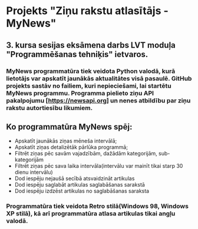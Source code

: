 # Projekts "Ziņu rakstu atlasītājs - MyNews"

## 3. kursa sesijas eksāmena darbs LVT moduļa "Programmēšanas tehniķis" ietvaros.
### MyNews programmatūra tiek veidota Python valodā, kurā lietotājs var apskatīt jaunākās aktualitātes visā pasaulē. GitHub projekts sastāv no failiem, kuri nepieciešami, lai startētu MyNews programmu. Programma pielieto ziņu API pakalpojumu [https://newsapi.org] un nenes atbildību par ziņu rakstu autortiesību likumiem.
## Ko programmatūra MyNews spēj:
- Apskatīt jaunākās ziņas mēneša intervālā;
- Apskatīt ziņas detalizētāk pārlūka programmā;
- Filtrēt ziņas pēc savām vajadzībām, dažādām kategorijām, sub-kategorijām
- Filtrēt ziņas pēc sava laika intervāla(intervālu var mainīt tikai starp 30 dienu intervālu)
- Dod iespēju nejaušā secībā atsvaidzināt artikulas
- Dod iespēju saglabāt artikulas saglabāšanas sarakstā
- Dod iespēju izdzēst artikulas no saglabāšanas saraksta
### Programmatūra tiek veidota Retro stilā(Windows 98, Windows XP stilā), kā arī programmatūra atlasa artikulas tikai angļu valodā.
